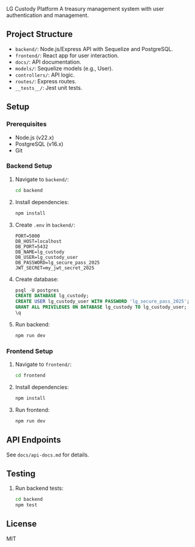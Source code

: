 LG Custody Platform
 A treasury management system with user authentication and management.

 ## Project Structure
 - `backend/`: Node.js/Express API with Sequelize and PostgreSQL.
 - `frontend/`: React app for user interaction.
 - `docs/`: API documentation.
 - `models/`: Sequelize models (e.g., User).
 - `controllers/`: API logic.
 - `routes/`: Express routes.
 - `__tests__/`: Jest unit tests.

 ## Setup
 ### Prerequisites
 - Node.js (v22.x)
 - PostgreSQL (v16.x)
 - Git

 ### Backend Setup
 1. Navigate to `backend/`:
    ```bash
    cd backend
    ```
 2. Install dependencies:
    ```bash
    npm install
    ```
 3. Create `.env` in `backend/`:
    ```
    PORT=5000
    DB_HOST=localhost
    DB_PORT=5432
    DB_NAME=lg_custody
    DB_USER=lg_custody_user
    DB_PASSWORD=lg_secure_pass_2025
    JWT_SECRET=my_jwt_secret_2025
    ```
 4. Create database:
    ```sql
    psql -U postgres
    CREATE DATABASE lg_custody;
    CREATE USER lg_custody_user WITH PASSWORD 'lg_secure_pass_2025';
    GRANT ALL PRIVILEGES ON DATABASE lg_custody TO lg_custody_user;
    \q
    ```
 5. Run backend:
    ```bash
    npm run dev
    ```

 ### Frontend Setup
 1. Navigate to `frontend/`:
    ```bash
    cd frontend
    ```
 2. Install dependencies:
    ```bash
    npm install
    ```
 3. Run frontend:
    ```bash
    npm run dev
    ```

 ## API Endpoints
 See `docs/api-docs.md` for details.

 ## Testing
 1. Run backend tests:
    ```bash
    cd backend
    npm test
    ```

 ## License
 MIT

